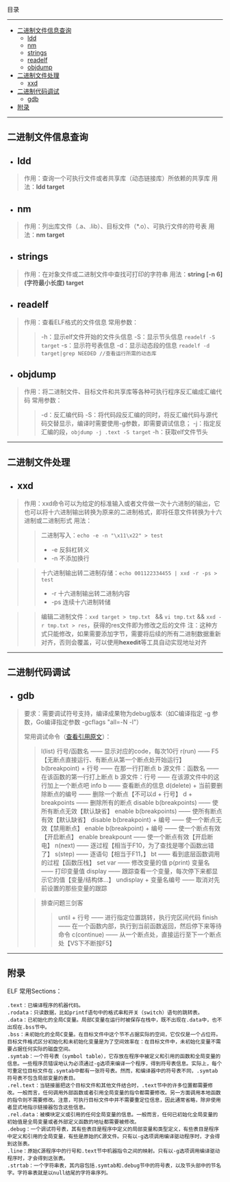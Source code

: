 目录

---
- [二进制文件信息查询](#---------)
	- [ldd](#ldd)
	- [nm](#nm)
	- [strings](#strings)
	- [readelf](#readelf)
	- [objdump](#objdump)
- [二进制文件处理](#-------)
	- [xxd](#xxd)
- [二进制代码调试](#-------)
	- [gdb](#gdb)
- [附录](#--)

---
## 二进制文件信息查询

- ## ldd
> 作用：查询一个可执行文件或者共享库（动态链接库）所依赖的共享库
> 用法：**ldd target**

- ## nm
> 作用：列出库文件（.a、.lib）、目标文件（*.o）、可执行文件的符号表
> 用法：**nm target**

- ## strings
> 作用：在对象文件或二进制文件中查找可打印的字符串
> 用法：**string \[-n 6](字符最小长度) target**

- ## readelf
> 作用：查看ELF格式的文件信息
> 常用参数：
> > -h：显示elf文件开始的文件头信息
> > -S：显示节头信息 ``readelf -S target``
> > -s：显示符号表信息
> > -d：显示动态段的信息 `readelf -d target|grep NEEDED //查看运行所需的动态库`

- ## objdump
> 作用：将二进制文件、目标文件和共享库等各种可执行程序反汇编成汇编代码
> 常用参数：
> > -d：反汇编代码
> > -S：将代码段反汇编的同时，将反汇编代码与源代码交替显示，编译时需要使用-g参数，即需要调试信息；
> > -j：指定反汇编的段，`objdump -j .text -S target`
> >-h：获取elf文件节头

---

## 二进制文件处理

- ## xxd
> 作用：xxd命令可以为给定的标准输入或者文件做一次十六进制的输出，它也可以将十六进制输出转换为原来的二进制格式，即将任意文件转换为十六进制或二进制形式
> 用法：
>>二进制写入：`echo -e -n "\x11\x22" > test`  
>>- -e 反斜杠转义
>>- -n 不添加换行

>> 十六进制输出转二进制存储：`echo 001122334455 | xxd -r -ps > test`
>>- -r 十六进制输出转二进制内容
>>- -ps 连续十六进制转储

>>编辑二进制文件：``xxd target > tmp.txt `` && ``vi tmp.txt`` && ``xxd -r tmp.txt > res``，获得的res文件即为修改之后的文件
>>注：这种方式只能修改，如果需要添加字节，需要将后续的所有二进制数据重新对齐，否则会覆盖，可以使用**hexedit**等工具自动实现地址对齐

---

## 二进制代码调试
- ## gdb
> 要求：需要调试符号支持，编译成果物为debug版本（如C编译指定 -g 参数，Go编译指定参数 -gcflags "all=-N -l"）
> 
> 常用调试命令（[查看引用原文](https://blog.csdn.net/mayue_web/article/details/112197338)）：
> >l(list) 行号/函数名 —— 显示对应的code，每次10行
> r(run) —— F5【无断点直接运行、有断点从第一个断点处开始运行】
> b(breakpoint) + 行号 —— 在那一行打断点
> b 源文件：函数名 —— 在该函数的第一行打上断点
> b 源文件：行号 —— 在该源文件中的这行加上一个断点吧
> info b —— 查看断点的信息
> d(delete) + 当前要删除断点的编号 —— 删除一个断点【不可以d + 行号】
> d + breakpoints —— 删除所有的断点
> disable b(breakpoints) —— 使所有断点无效【默认缺省】
> enable b(breakpoints) —— 使所有断点有效【默认缺省】
> disable b(breakpoint) + 编号 —— 使一个断点无效【禁用断点】
> enable b(breakpoint) + 编号 —— 使一个断点有效【开启断点】
> enable breakpount —— 使一个断点有效【开启断电】
> n(next) —— 逐过程【相当于F10，为了查找是哪个函数出错了】
> s(step) —— 逐语句【相当于F11，】
> bt —— 看到底层函数调用的过程【函数压栈】
> set var —— 修改变量的值
> p(print) 变量名 —— 打印变量值
> display —— 跟踪查看一个变量，每次停下来都显示它的值【变量/结构体…】
> undisplay + 变量名编号 —— 取消对先前设置的那些变量的跟踪
> 
>> 排查问题三剑客
>>> until + 行号 —— 进行指定位置跳转，执行完区间代码
> finish —— 在一个函数内部，执行到当前函数返回，然后停下来等待命令
> c(continue) —— 从一个断点处，直接运行至下一个断点处【VS下不断按F5】

---

## 附录
ELF 常用Sections：
```
.text：已编译程序的机器代码。
.rodata：只读数据，比如printf语句中的格式串和开关（switch）语句的跳转表。
.data：已初始化的全局C变量。局部C变量在运行时被保存在栈中，既不出现在.data中，也不出现在.bss节中。
.bss：未初始化的全局C变量。在目标文件中这个节不占据实际的空间，它仅仅是一个占位符。目标文件格式区分初始化和未初始化变量是为了空间效率在：在目标文件中，未初始化变量不需要占据任何实际的磁盘空间。
.symtab：一个符号表（symbol table），它存放在程序中被定义和引用的函数和全局变量的信息。一些程序员错误地认为必须通过-g选项来编译一个程序，得到符号表信息。实际上，每个可重定位目标文件在.symtab中都有一张符号表。然而，和编译器中的符号表不同，.symtab符号表不包含局部变量的表目。
.rel.text：当链接噐把这个目标文件和其他文件结合时，.text节中的许多位置都需要修改。一般而言，任何调用外部函数或者引用全局变量的指令都需要修改。另一方面调用本地函数的指令则不需要修改。注意，可执行目标文件中并不需要重定位信息，因此通常省略，除非使用者显式地指示链接器包含这些信息。
.rel.data：被模块定义或引用的任何全局变量的信息。一般而言，任何已初始化全局变量的初始值是全局变量或者外部定义函数的地址都需要被修改。
.debug：一个调试符号表，其有些表目是程序中定义的局部变量和类型定义，有些表目是程序中定义和引用的全局变量，有些是原始的C源文件。只有以-g选项调用编译驱动程序时，才会得到这张表。
.line：原始C源程序中的行号和.text节中机器指令之间的映射。只有以-g选项调用编译驱动程序时，才会得到这张表。
.strtab：一个字符串表，其内容包括.symtab和.debug节中的符号表，以及节头部中的节名字。字符串表就是以null结尾的字符串序列。
